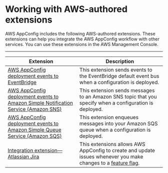 # Working with AWS\-authored extensions<a name="working-with-appconfig-extensions-about-predefined"></a>

AWS AppConfig includes the following AWS\-authored extensions\. These extensions can help you integrate the AWS AppConfig workflow with other services\. You can use these extensions in the AWS Management Console\.


****  

| Extension | Description | 
| --- | --- | 
|  [AWS AppConfig deployment events to EventBridge](https://docs.aws.amazon.com/appconfig/latest/userguide/working-with-appconfig-extensions-about-predefined-notification-eventbridge.html)  |  This extension sends events to the EventBridge default event bus when a configuration is deployed\.   | 
|  [AWS AppConfig deployment events to Amazon Simple Notification Service \(Amazon SNS\)](https://docs.aws.amazon.com/appconfig/latest/userguide/working-with-appconfig-extensions-about-predefined-notification-sns.html)  |  This extension sends messages to an Amazon SNS topic that you specify when a configuration is deployed\.   | 
|  [AWS AppConfig deployment events to Amazon Simple Queue Service \(Amazon SQS\)](https://docs.aws.amazon.com/appconfig/latest/userguide/working-with-appconfig-extensions-about-predefined-notification-sqs.html)  |  This extension enqueues messages into your Amazon SQS queue when a configuration is deployed\.  | 
|  [Integration extension—Atlassian Jira](https://docs.aws.amazon.com/appconfig/latest/userguide/working-with-appconfig-extensions-about-jira.html)  |  This extensions allows AWS AppConfig to create and update issues whenever you make changes to a [feature flag](https://docs.aws.amazon.com/appconfig/latest/userguide/appconfig-creating-configuration-and-profile.html#appconfig-creating-configuration-and-profile-feature-flags)\.   | 